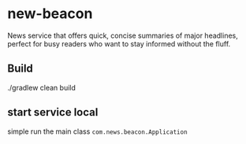 # new-beacon

News service that offers quick, concise summaries of major headlines, perfect for busy readers who want to stay informed without the fluff.


## Build
./gradlew clean build

## start service local
simple run the main class `com.news.beacon.Application`

